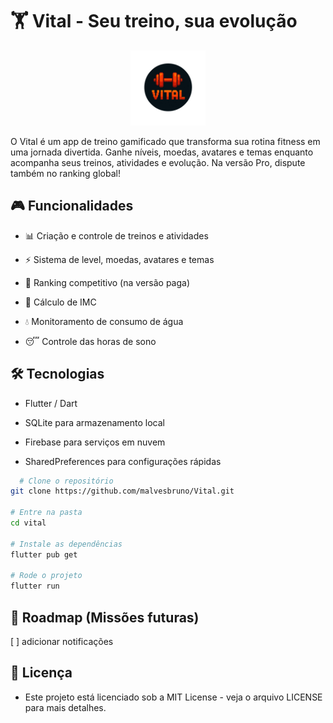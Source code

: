 # 🏋️ Vital - Seu treino, sua evolução

<p align="center">
  <img src="./assets/icons/vital_icon_splash.png" width="120" alt="Bang! Logo">
</p>

O Vital é um app de treino gamificado que transforma sua rotina fitness em uma jornada divertida.
Ganhe níveis, moedas, avatares e temas enquanto acompanha seus treinos, atividades e evolução.
Na versão Pro, dispute também no ranking global!

## 🎮 Funcionalidades

- 📊 Criação e controle de treinos e atividades

- ⚡ Sistema de level, moedas, avatares e temas

- 🥇 Ranking competitivo (na versão paga)

- 🧮 Cálculo de IMC

- 💧 Monitoramento de consumo de água

- 😴 Controle das horas de sono

## 🛠️ Tecnologias

- Flutter / Dart

- SQLite para armazenamento local

- Firebase para serviços em nuvem

- SharedPreferences para configurações rápidas

```bash
  # Clone o repositório
git clone https://github.com/malvesbruno/Vital.git

# Entre na pasta
cd vital

# Instale as dependências
flutter pub get

# Rode o projeto
flutter run
```

## 📌 Roadmap (Missões futuras)
[ ] adicionar notificações

## 📜 Licença
- Este projeto está licenciado sob a MIT License - veja o arquivo LICENSE
 para mais detalhes.
